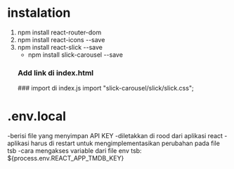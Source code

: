 # instalation

1. npm install react-router-dom
2. npm install react-icons --save
3. npm install react-slick --save
    - npm install slick-carousel --save
    ### Add link di index.html
    <link rel="stylesheet" type="text/css" charset="UTF-8" href="https://cdnjs.cloudflare.com/ajax/libs/slick-carousel/1.6.0/slick.min.css" /> 
    <link rel="stylesheet" type="text/css" href="https://cdnjs.cloudflare.com/ajax/libs/slick-carousel/1.6.0/slick-theme.min.css" />
    ### import di index.js
    import "slick-carousel/slick/slick.css"; 

# .env.local 
-berisi file yang menyimpan API KEY
-diletakkan di rood dari aplikasi react
-aplikasi harus di restart untuk mengimplementasikan perubahan pada file tsb
-cara mengakses variable dari file env tsb:
    ${process.env.REACT_APP_TMDB_KEY}